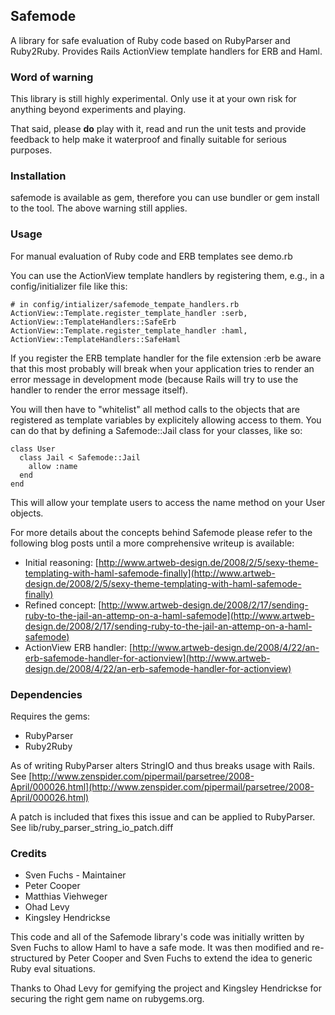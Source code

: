 ## Safemode

A library for safe evaluation of Ruby code based on RubyParser and
Ruby2Ruby. Provides Rails ActionView template handlers for ERB and Haml.

### Word of warning

This library is still highly experimental. Only use it at your own risk for
anything beyond experiments and playing.

That said, please **do** play with it, read and run the unit tests and provide
feedback to help make it waterproof and finally suitable for serious purposes.

### Installation

safemode is available as gem, therefore you can use bundler or gem install to the
tool. The above warning still applies.

### Usage

For manual evaluation of Ruby code and ERB templates see demo.rb

You can use the ActionView template handlers by registering them, e.g., in 
a config/initializer file like this:

    # in config/intializer/safemode_tempate_handlers.rb
    ActionView::Template.register_template_handler :serb, ActionView::TemplateHandlers::SafeErb
    ActionView::Template.register_template_handler :haml, ActionView::TemplateHandlers::SafeHaml

If you register the ERB template handler for the file extension :erb be aware
that this most probably will break when your application tries to render an
error message in development mode (because Rails will try to use the handler
to render the error message itself).

You will then have to "whitelist" all method calls to the objects that are
registered as template variables by explicitely allowing access to them. You
can do that by defining a Safemode::Jail class for your classes, like so:

    class User
      class Jail < Safemode::Jail
        allow :name
      end
    end

This will allow your template users to access the name method on your User 
objects.

For more details about the concepts behind Safemode please refer to the 
following blog posts until a more comprehensive writeup is available:

* Initial reasoning: [http://www.artweb-design.de/2008/2/5/sexy-theme-templating-with-haml-safemode-finally](http://www.artweb-design.de/2008/2/5/sexy-theme-templating-with-haml-safemode-finally)
* Refined concept: [http://www.artweb-design.de/2008/2/17/sending-ruby-to-the-jail-an-attemp-on-a-haml-safemode](http://www.artweb-design.de/2008/2/17/sending-ruby-to-the-jail-an-attemp-on-a-haml-safemode)
* ActionView ERB handler: [http://www.artweb-design.de/2008/4/22/an-erb-safemode-handler-for-actionview](http://www.artweb-design.de/2008/4/22/an-erb-safemode-handler-for-actionview)

### Dependencies

Requires the gems:

* RubyParser
* Ruby2Ruby

As of writing RubyParser alters StringIO and thus breaks usage with Rails.
See [http://www.zenspider.com/pipermail/parsetree/2008-April/000026.html](http://www.zenspider.com/pipermail/parsetree/2008-April/000026.html)

A patch is included that fixes this issue and can be applied to RubyParser.
See lib/ruby\_parser\_string\_io\_patch.diff

### Credits

* Sven Fuchs - Maintainer
* Peter Cooper
* Matthias Viehweger
* Ohad Levy
* Kingsley Hendrickse

This code and all of the Safemode library's code was initially written by
Sven Fuchs to allow Haml to have a safe mode. It was then modified and
re-structured by Peter Cooper and Sven Fuchs to extend the idea to generic
Ruby eval situations.

Thanks to Ohad Levy for gemifying the project and Kingsley Hendrickse for
securing the right gem name on rubygems.org.
